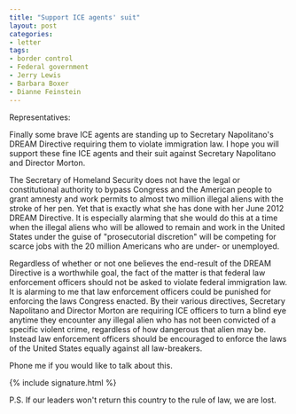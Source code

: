 ```yaml
---
title: "Support ICE agents' suit"
layout: post
categories:
- letter
tags:
- border control
- Federal government
- Jerry Lewis
- Barbara Boxer
- Dianne Feinstein
---
```


Representatives:

Finally some brave ICE agents are standing up to Secretary Napolitano's DREAM Directive requiring them to violate immigration law. I hope you will support these fine ICE agents and their suit against Secretary Napolitano and Director Morton.

The Secretary of Homeland Security does not have the legal or constitutional authority to bypass Congress and the American people to grant amnesty and work permits to almost two million illegal aliens with the stroke of her pen. Yet that is exactly what she has done with her June 2012 DREAM Directive. It is especially alarming that she would do this at a time when the illegal aliens who will be allowed to remain and work in the United States under the guise of "prosecutorial discretion" will be competing for scarce jobs with the 20 million Americans who are under- or unemployed.

Regardless of whether or not one believes the end-result of the DREAM Directive is a worthwhile goal, the fact of the matter is that federal law enforcement officers should not be asked to violate federal immigration law. It is alarming to me that law enforcement officers could be punished for enforcing the laws Congress enacted. By their various directives, Secretary Napolitano and Director Morton are requiring ICE officers to turn a blind eye anytime they encounter any illegal alien who has not been convicted of a specific violent crime, regardless of how dangerous that alien may be. Instead law enforcement officers should be encouraged to enforce the laws of the United States equally against all law-breakers.

Phone me if you would like to talk about this.

{% include signature.html %}

P.S. If our leaders won't return this country to the rule of law, we are lost.